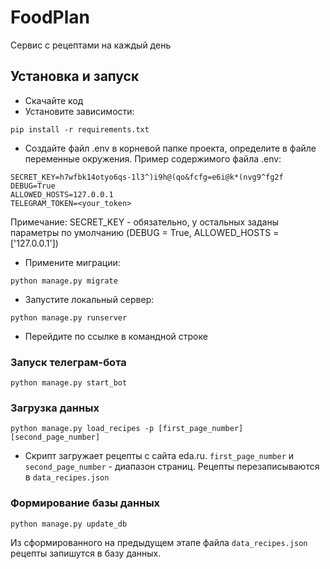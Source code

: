 # FoodPlan
Сервис с рецептами на каждый день
## Установка и запуск
* Скачайте код
* Установите зависимости:
```
pip install -r requirements.txt
```
* Создайте файл .env в корневой папке проекта, определите в файле переменные окружения. Пример содержимого файла .env:
```
SECRET_KEY=h7wfbk14otyo6qs-1l3^)i9h@(qo&fcfg=e6i@k*(nvg9^fg2f
DEBUG=True
ALLOWED_HOSTS=127.0.0.1
TELEGRAM_TOKEN=<your_token>
```
Примечание: SECRET_KEY - обязательно, у остальных заданы параметры по умолчанию (DEBUG = True, ALLOWED_HOSTS = ['127.0.0.1'])
* Примените миграции:
```
python manage.py migrate
```
* Запустите локальный сервер:
```
python manage.py runserver
```
* Перейдите по ссылке в командной строке

### Запуск телеграм-бота
```
python manage.py start_bot
```

### Загрузка данных
```
python manage.py load_recipes -p [first_page_number] [second_page_number]
```
* Скрипт загружает рецепты с сайта eda.ru. 
  `first_page_number` и `second_page_number` - диапазон страниц.
 Рецепты перезаписываются в `data_recipes.json`
 ### Формирование базы данных
 ```
 python manage.py update_db
 ```
 Из сформированного на предыдущем этапе файла `data_recipes.json` рецепты запишутся в базу данных.
